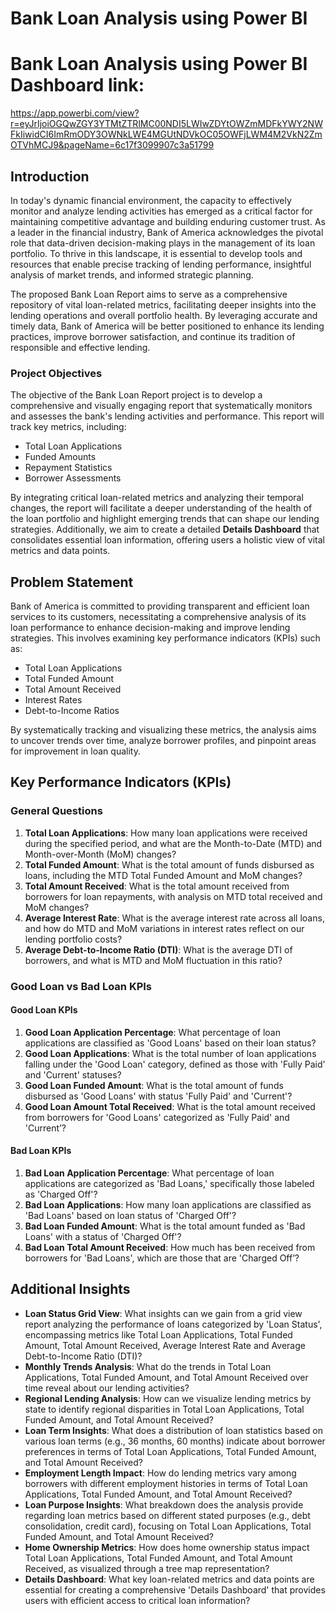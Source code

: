 # Bank Loan Analysis using Power BI

# Bank Loan Analysis using Power BI Dashboard link: 
https://app.powerbi.com/view?r=eyJrIjoiOGQwZGY3YTMtZTRlMC00NDI5LWIwZDYtOWZmMDFkYWY2NWFkIiwidCI6ImRmODY3OWNkLWE4MGUtNDVkOC05OWFjLWM4M2VkN2ZmOTVhMCJ9&pageName=6c17f3099907c3a51799

## Introduction
In today's dynamic financial environment, the capacity to effectively monitor and analyze lending activities has emerged as a critical factor for maintaining competitive advantage and building enduring customer trust. As a leader in the financial industry, Bank of America acknowledges the pivotal role that data-driven decision-making plays in the management of its loan portfolio. To thrive in this landscape, it is essential to develop tools and resources that enable precise tracking of lending performance, insightful analysis of market trends, and informed strategic planning.

The proposed Bank Loan Report aims to serve as a comprehensive repository of vital loan-related metrics, facilitating deeper insights into the lending operations and overall portfolio health. By leveraging accurate and timely data, Bank of America will be better positioned to enhance its lending practices, improve borrower satisfaction, and continue its tradition of responsible and effective lending.

### Project Objectives
The objective of the Bank Loan Report project is to develop a comprehensive and visually engaging report that systematically monitors and assesses the bank's lending activities and performance. This report will track key metrics, including:
- Total Loan Applications
- Funded Amounts
- Repayment Statistics
- Borrower Assessments

By integrating critical loan-related metrics and analyzing their temporal changes, the report will facilitate a deeper understanding of the health of the loan portfolio and highlight emerging trends that can shape our lending strategies. Additionally, we aim to create a detailed **Details Dashboard** that consolidates essential loan information, offering users a holistic view of vital metrics and data points.

## Problem Statement
Bank of America is committed to providing transparent and efficient loan services to its customers, necessitating a comprehensive analysis of its loan performance to enhance decision-making and improve lending strategies. This involves examining key performance indicators (KPIs) such as:
- Total Loan Applications
- Total Funded Amount
- Total Amount Received
- Interest Rates
- Debt-to-Income Ratios

By systematically tracking and visualizing these metrics, the analysis aims to uncover trends over time, analyze borrower profiles, and pinpoint areas for improvement in loan quality.

## Key Performance Indicators (KPIs)
### General Questions
1. **Total Loan Applications**: How many loan applications were received during the specified period, and what are the Month-to-Date (MTD) and Month-over-Month (MoM) changes?
2. **Total Funded Amount**: What is the total amount of funds disbursed as loans, including the MTD Total Funded Amount and MoM changes?
3. **Total Amount Received**: What is the total amount received from borrowers for loan repayments, with analysis on MTD total received and MoM changes?
4. **Average Interest Rate**: What is the average interest rate across all loans, and how do MTD and MoM variations in interest rates reflect on our lending portfolio costs?
5. **Average Debt-to-Income Ratio (DTI)**: What is the average DTI of borrowers, and what is MTD and MoM fluctuation in this ratio?

### Good Loan vs Bad Loan KPIs
#### Good Loan KPIs
1. **Good Loan Application Percentage**: What percentage of loan applications are classified as 'Good Loans' based on their loan status?
2. **Good Loan Applications**: What is the total number of loan applications falling under the 'Good Loan' category, defined as those with 'Fully Paid' and 'Current' statuses?
3. **Good Loan Funded Amount**: What is the total amount of funds disbursed as 'Good Loans' with status 'Fully Paid' and 'Current'?
4. **Good Loan Amount Total Received**: What is the total amount received from borrowers for 'Good Loans' categorized as 'Fully Paid' and 'Current’?

#### Bad Loan KPIs
1. **Bad Loan Application Percentage**: What percentage of loan applications are categorized as 'Bad Loans,' specifically those labeled as 'Charged Off'?
2. **Bad Loan Applications**: How many loan applications are classified as 'Bad Loans' based on loan status of 'Charged Off'?
3. **Bad Loan Funded Amount**: What is the total amount funded as 'Bad Loans' with a status of 'Charged Off'?
4. **Bad Loan Total Amount Received**: How much has been received from borrowers for 'Bad Loans', which are those that are 'Charged Off’?

## Additional Insights
- **Loan Status Grid View**: What insights can we gain from a grid view report analyzing the performance of loans categorized by 'Loan Status', encompassing metrics like Total Loan Applications, Total Funded Amount, Total Amount Received, Average Interest Rate and Average Debt-to-Income Ratio (DTI)?
- **Monthly Trends Analysis**: What do the trends in Total Loan Applications, Total Funded Amount, and Total Amount Received over time reveal about our lending activities?
- **Regional Lending Analysis**: How can we visualize lending metrics by state to identify regional disparities in Total Loan Applications, Total Funded Amount, and Total Amount Received?
- **Loan Term Insights**: What does a distribution of loan statistics based on various loan terms (e.g., 36 months, 60 months) indicate about borrower preferences in terms of Total Loan Applications, Total Funded Amount, and Total Amount Received?
- **Employment Length Impact**: How do lending metrics vary among borrowers with different employment histories in terms of Total Loan Applications, Total Funded Amount, and Total Amount Received?
- **Loan Purpose Insights**: What breakdown does the analysis provide regarding loan metrics based on different stated purposes (e.g., debt consolidation, credit card), focusing on Total Loan Applications, Total Funded Amount, and Total Amount Received?
- **Home Ownership Metrics**: How does home ownership status impact Total Loan Applications, Total Funded Amount, and Total Amount Received, as visualized through a tree map representation?
- **Details Dashboard**: What key loan-related metrics and data points are essential for creating a comprehensive 'Details Dashboard' that provides users with efficient access to critical loan information?
